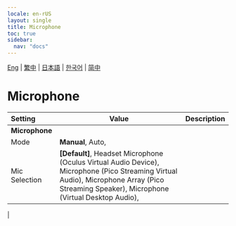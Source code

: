 ```yaml
---
locale: en-rUS
layout: single
title: Microphone
toc: true
sidebar:
  nav: "docs"
---
```

[Eng](/dancexr/menu/2025.4/chat/microphone) | [繁中](/tw/dancexr/menu/2025.4/chat/microphone) | [日本語](/jp/dancexr/menu/2025.4/chat/microphone) | [한국어](/kr/dancexr/menu/2025.4/chat/microphone) | [简中](/zh/dancexr/menu/2025.4/chat/microphone)

# Microphone



| Setting | Value | Description |
| :--- | --- | :--- |
|**Microphone** | | 
| Mode | **Manual**, Auto,  |  |
| Mic Selection | **[Default]**, Headset Microphone (Oculus Virtual Audio Device), Microphone (Pico Streaming Virtual Audio), Microphone Array (Pico Streaming Speaker), Microphone (Virtual Desktop Audio),  |  |
|
